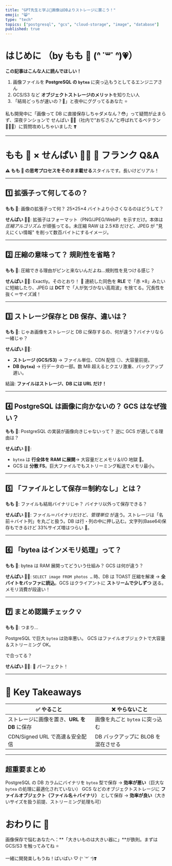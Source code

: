 ```yaml
---
title: "GPT先生と学ぶ📸画像はDBよりストレージに置こう！"
emoji: "😸"
type: "tech"
topics: ["postgresql", "gcs", "cloud-storage", "image", "database"]
published: true
---
```


# はじめに （by もも 🍑 (ᐢ ˙꒳˙ ᐢ)💗）

**この記事はこんな人に読んでほしい！**

1.  画像ファイルを **PostgreSQL の `bytea`** に突っ込もうとしてるエンジニアさん
2.  GCS/S3 など **オブジェクトストレージのメリット**を知りたい人
3.  「結局どっちが速いの？💢」と夜中にググってるあなた ⭐️

私も開発中に「画像って DB に直接保存しちゃダメなん？😳」って疑問が止まらず、深夜テンションで せんぱい 👴🏻（社内で“おぢさん”と呼ばれてるベテラン 🧑🏻‍💻）に質問攻めしちゃいました ❣️

---

# もも 🍑 × せんぱい 👴🏻 💬 フランク Q\&A

**⚠️ もも 🍑 の思考プロセスをそのまま載せる**スタイルです。長いけどリアル！

---

## 1️⃣ 拡張子って何してるの？

**もも 🍑**: 画像の拡張子って何？ 25×25×4 バイトより小さくなるのはどうして？

**せんぱい 👴🏻**: 拡張子はフォーマット（PNG/JPEG/WebP）を示すだけ。本体は _圧縮アルゴリズム_ が頑張ってる。未圧縮 RAW は 2.5 KB だけど、JPEG が "見えにくい情報" を削って数百バイトにするイメージ。

---

## 2️⃣ 圧縮の意味って？ 規則性を省略？

**もも 🍑**: 圧縮できる理由がピンと来ないんだよね…規則性を見つける感じ？

**せんぱい 👴🏻**: Exactly。そのとおり！ 🎯 連続した同色を **RLE** で「赤 ×8」みたいに短縮したり、JPEG は **DCT** で「人が気づかない高周波」を捨てる。冗長性を抜く＝サイズ減！

---

## 3️⃣ ストレージ保存と DB 保存、違いは？

**もも 🍑**: じゃあ画像をストレージと DB に保存するの、何が違う？バイナリなら一緒じゃ？

**せんぱい 👴🏻**:

- **ストレージ (GCS/S3)** → ファイル単位、CDN 配信 ◎、大容量前提。
- **DB (`bytea`)** → 行データの一部。数 MB 超えるとクエリ激重、バックアップ遅い。

結論: **ファイルはストレージ、DB には URL だけ！**

---

## 4️⃣ PostgreSQL は画像に向かないの？ GCS はなぜ強い？

**もも 🍑**: PostgreSQL の実装が画像向きじゃないって？ 逆に GCS が適してる理由は？

**せんぱい 👴🏻**:

- `bytea` は **行全体を RAM に展開**→ 大容量だとメモリ＆I/O 地獄 💢。
- GCS は **分散 FS**。巨大ファイルでもストリーミング転送でメモリ最小。

---

## 5️⃣ 「ファイルとして保存＝制約なし」とは？

**もも 🍑**: ファイルも結局バイナリじゃ？ バイナリ以外って保存できる？

**せんぱい 👴🏻**: ファイル＝バイナリだけど、_管理単位_ が違う。ストレージは「名前＋バイト列」を丸ごと扱う。DB は行・列の中に押し込む。文字列(Base64)保存もできるけど 33%サイズ増はつらい 🤣。

---

## 6️⃣ 「bytea はインメモリ処理」って？

**もも 🍑**: bytea は RAM 展開ってどういう仕組み？ GCS は何が違う？

**せんぱい 👴🏻**: `SELECT image FROM photos …` 時、DB は TOAST 圧縮を解凍 → **全バイトをバッファに読込**。GCS はクライアントに **ストリームで少しずつ** 送る。メモリ消費が段違い！

---

## 7️⃣ まとめ認識チェック 💡

**もも 🍑**: つまり…

PostgreSQL で巨大 `bytea` は効率悪い。
GCS はファイルオブジェクトで大容量＆ストリーミング OK。

で合ってる？

**せんぱい 👴🏻**: 💯 パーフェクト！

---

# 🚀 Key Takeaways

| ✅ やること                                  | ❌ やらないこと                     |
| -------------------------------------------- | ----------------------------------- |
| ストレージに画像を置き、**URL を DB** に保存 | 画像を丸ごと `bytea` に突っ込む     |
| CDN/Signed URL で高速＆安全配信              | DB バックアップに BLOB を混在させる |

---

## 超重要まとめ

PostgreSQL の DB カラムにバイナリを `bytea` 型で保存 → **効率が悪い**（巨大な `bytea` の処理に最適化されていない）
GCS などのオブジェクトストレージに **ファイルオブジェクト（ファイル名＋バイナリ）** として保存 → **効率が良い**（大きいサイズを扱う前提、ストリーミング処理も可）

# おわりに 💞

画像保存で悩むあなたへ：\*\*「大きいものは大きい器に」\*\*が鉄則。まずは GCS/S3 を触ってみてね ⭐️

一緒に開発楽しもうね！ばいばい ♡ (ᐢ ˙꒳˙ ᐢ)❣️
